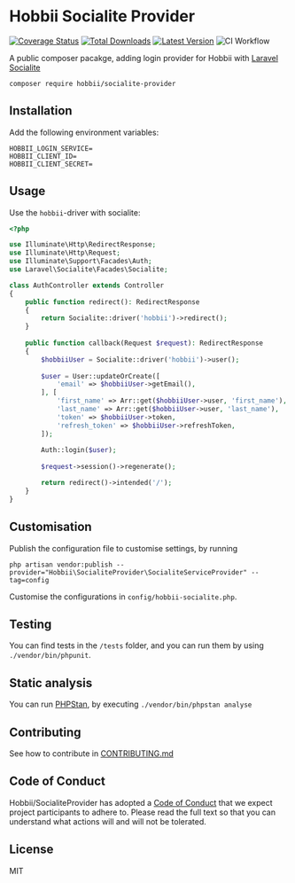 # Hobbii Socialite Provider
[![Coverage Status](https://coveralls.io/repos/github/hobbii/socialite-provider/badge.svg?branch=main)](https://coveralls.io/github/hobbii/socialite-provider?branch=main)
[![Total Downloads](https://img.shields.io/packagist/dt/hobbii/socialite-provider)](https://packagist.org/packages/hobbii/socialite-provider)
[![Latest Version](https://img.shields.io/packagist/v/hobbii/socialite-provider)](https://packagist.org/packages/hobbii/socialite-provider)
![CI Workflow](https://github.com/hobbii/socialite-provider/actions/workflows/ci.yaml/badge.svg?branch=main)

A public composer pacakge, adding login provider for Hobbii with [Laravel Socialite](https://github.com/laravel/socialite)

```shell
composer require hobbii/socialite-provider
```

## Installation
Add the following environment variables:
```env
HOBBII_LOGIN_SERVICE=
HOBBII_CLIENT_ID=
HOBBII_CLIENT_SECRET=
```

## Usage
Use the `hobbii`-driver with socialite:

````php
<?php

use Illuminate\Http\RedirectResponse;
use Illuminate\Http\Request;
use Illuminate\Support\Facades\Auth;
use Laravel\Socialite\Facades\Socialite;

class AuthController extends Controller
{
    public function redirect(): RedirectResponse
    {
        return Socialite::driver('hobbii')->redirect();
    }
    
    public function callback(Request $request): RedirectResponse
    {
        $hobbiiUser = Socialite::driver('hobbii')->user();
        
        $user = User::updateOrCreate([
            'email' => $hobbiiUser->getEmail(),
        ], [
            'first_name' => Arr::get($hobbiiUser->user, 'first_name'),
            'last_name' => Arr::get($hobbiiUser->user, 'last_name'),
            'token' => $hobbiiUser->token,
            'refresh_token' => $hobbiiUser->refreshToken,
        ]);
        
        Auth::login($user);
        
        $request->session()->regenerate();

        return redirect()->intended('/');
    }
}
````

## Customisation
Publish the configuration file to customise settings, by running
```shell
php artisan vendor:publish --provider="Hobbii\SocialiteProvider\SocialiteServiceProvider" --tag=config
```
Customise the configurations in `config/hobbii-socialite.php`.


## Testing
You can find tests in the `/tests` folder, and you can run them by using `./vendor/bin/phpunit`.

## Static analysis
You can run [PHPStan](https://phpstan.org/), by executing `./vendor/bin/phpstan analyse`

## Contributing
See how to contribute in [CONTRIBUTING.md](CONTRIBUTING.md)

## Code of Conduct
Hobbii/SocialiteProvider has adopted a [Code of Conduct](CODE_OF_CONDUCT.md) that we expect project participants to adhere to.
Please read the full text so that you can understand what actions will and will not be tolerated.

## License
MIT
